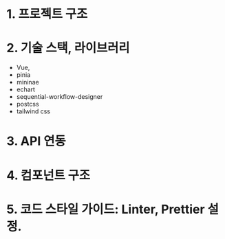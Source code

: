# 1. 프로젝트 구조
# 2. 기술 스택, 라이브러리
- Vue,
- pinia
- mininae
- echart
- sequential-workflow-designer
- postcss
- tailwind css
# 3. API 연동
# 4. 컴포넌트 구조

# 5. 코드 스타일 가이드: Linter, Prettier 설정.

